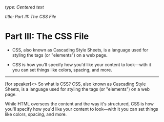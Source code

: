 _type: Centered text_

_title: Part III: The CSS File_
# Part III: The CSS File
- CSS, also known as Cascading Style Sheets, is a language used for styling the tags (or "elements") on a web page.

- CSS is how you'll specify how you'd like your content to look—with it you can set things like colors, spacing, and more.

---
[for speaker]<> So what is CSS? CSS, also known as Cascading Style Sheets, is a language used for styling the tags (or "elements") on a web page.

While HTML oversees the content and the way it's structured, CSS is how you'll specify how you'd like your content to look—with it you can set things like colors, spacing, and more.